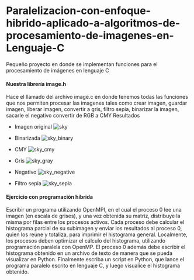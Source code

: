 # Paralelizacion-con-enfoque-hibrido-aplicado-a-algoritmos-de-procesamiento-de-imagenes-en-Lenguaje-C
Pequeño proyecto en donde se implementan funciones para el procesamiento de imágenes en lenguaje C 

#### Nuestra librería image.h
Hace el llamado del archivo image.c en donde tenemos todas las funciones que nos permiten procesar las imagenes tales como crear imagen, guardar imagen, liberar imagen, convertir a gris, filtro sepia, binarizar la imagen, sacarle el negativo convertir de RGB a CMY
Resultados

- Imagen original
![sky](https://github.com/BayronEA/Paralelizacion-con-enfoque-hibrido-aplicado-a-algoritmos-de-procesamiento-de-imagenes-en-Lenguaje-C/assets/51730885/aa98422f-e710-4d1a-ba58-81b5d5741dd3)

- Binarizada
![sky_binary](https://github.com/BayronEA/Paralelizacion-con-enfoque-hibrido-aplicado-a-algoritmos-de-procesamiento-de-imagenes-en-Lenguaje-C/assets/51730885/a3d494e6-c586-4555-a76b-86be8183e883)

- CMY
![sky_cmy](https://github.com/BayronEA/Paralelizacion-con-enfoque-hibrido-aplicado-a-algoritmos-de-procesamiento-de-imagenes-en-Lenguaje-C/assets/51730885/31f6fc6f-206a-44df-99e0-dd1fa4ac6985)

- Gris
![sky_gray](https://github.com/BayronEA/Paralelizacion-con-enfoque-hibrido-aplicado-a-algoritmos-de-procesamiento-de-imagenes-en-Lenguaje-C/assets/51730885/48007b23-da55-4ef1-8d80-01b3aae5a227)

- Negativo
![sky_negative](https://github.com/BayronEA/Paralelizacion-con-enfoque-hibrido-aplicado-a-algoritmos-de-procesamiento-de-imagenes-en-Lenguaje-C/assets/51730885/4e0eaa5c-4339-4605-9d2f-65bf16f2276a)

- Filtro sepia
![sky_sepia](https://github.com/BayronEA/Paralelizacion-con-enfoque-hibrido-aplicado-a-algoritmos-de-procesamiento-de-imagenes-en-Lenguaje-C/assets/51730885/4541d47d-0f5f-4eff-ac8c-18a97fc4fde2)

#### Ejercicio con programación híbrida
Escribir un programa utilizando OpenMPI, en el cual el proceso 0 lee una imagen (en escala de grises), 
y una vez obtenida su matriz, distribuye la misma por filas entre los procesos activos. Cada proceso 
debe calcular el histograma parcial de su subimagen y enviar los resultados al proceso 0, quien los 
reúne y totaliza, para imprimir el histograma general. Localmente, los procesos deben optimizar el 
cálculo del histograma, utilizando programación paralela con OpenMP.
El proceso 0 además debe escribir el histograma obtenido en un archivo de texto de manera que se 
pueda visualizar en Python. Finalmente escriba un script en Python, que lance el programa paralelo 
escrito en lenguaje C, y luego visualice el histograma obtenido.
